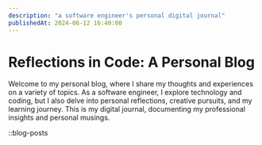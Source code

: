 ```yaml
---
description: "a software engineer's personal digital journal"
publishedAt: 2024-06-12 16:40:00
---
```


# Reflections in Code: A Personal Blog

Welcome to my personal blog, where I share my thoughts and experiences on a variety of topics. As a software engineer, I explore technology and coding, but I also delve into personal reflections, creative pursuits, and my learning journey. This is my digital journal, documenting my professional insights and personal musings.

::blog-posts

